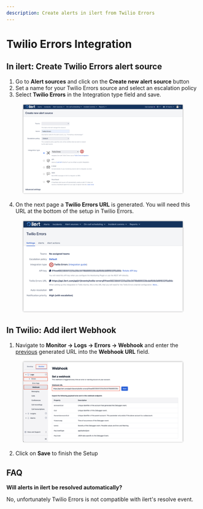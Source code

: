 ```yaml
---
description: Create alerts in ilert from Twilio Errors
---
```


# Twilio Errors Integration

## In ilert: Create Twilio Errors alert source

1. Go to **Alert sources** and click on the **Create new alert source** button
2. Set a name for your Twilio Errors source and select an escalation policy
3. Select **Twilio Errors** in the Integration type field and save.

<figure><img src="../.gitbook/assets/1.png" alt=""><figcaption></figcaption></figure>

4. On the next page a **Twilio Errors URL** is generated. You will need this URL at the bottom of the setup in Twilio Errors.

<figure><img src="../.gitbook/assets/2.png" alt=""><figcaption></figcaption></figure>

## In Twilio: Add ilert Webhook

1. Navigate to **Monitor -> Logs -> Errors -> Webhook** and enter the [previous](twilio-errors.md#in-ilert-create-twilio-errors-alert-source) generated URL into the **Webhook URL** field.

<figure><img src="../.gitbook/assets/3.png" alt=""><figcaption></figcaption></figure>

2. Click on **Save** to finish the Setup

## FAQ

**Will alerts in ilert be resolved automatically?**

No, unfortunately Twilio Errors is not compatible with ilert's resolve event.
